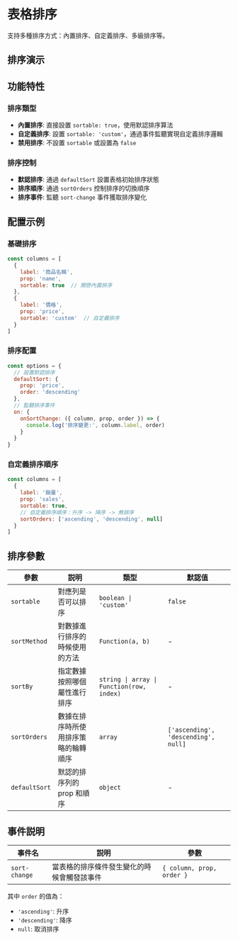# 表格排序

支持多種排序方式：內置排序、自定義排序、多級排序等。

## 排序演示

<DemoPreview dir="demos/ma-table/sorting" />

## 功能特性

### 排序類型
- **內置排序**: 直接設置 `sortable: true`，使用默認排序算法
- **自定義排序**: 設置 `sortable: 'custom'`，通過事件監聽實現自定義排序邏輯
- **禁用排序**: 不設置 `sortable` 或設置為 `false`

### 排序控制
- **默認排序**: 通過 `defaultSort` 設置表格初始排序狀態
- **排序順序**: 通過 `sortOrders` 控制排序的切換順序
- **排序事件**: 監聽 `sort-change` 事件獲取排序變化

## 配置示例

### 基礎排序
```javascript
const columns = [
  { 
    label: '商品名稱', 
    prop: 'name', 
    sortable: true  // 開啓內置排序
  },
  { 
    label: '價格', 
    prop: 'price', 
    sortable: 'custom'  // 自定義排序
  }
]
```

### 排序配置
```javascript
const options = {
  // 設置默認排序
  defaultSort: { 
    prop: 'price', 
    order: 'descending' 
  },
  // 監聽排序事件
  on: {
    onSortChange: ({ column, prop, order }) => {
      console.log('排序變更:', column.label, order)
    }
  }
}
```

### 自定義排序順序
```javascript
const columns = [
  { 
    label: '銷量', 
    prop: 'sales', 
    sortable: true,
    // 自定義排序順序：升序 -> 降序 -> 無排序
    sortOrders: ['ascending', 'descending', null]
  }
]
```

## 排序參數

| 參數 | 説明 | 類型 | 默認值 |
|-----|------|-----|--------|
| `sortable` | 對應列是否可以排序 | `boolean \| 'custom'` | `false` |
| `sortMethod` | 對數據進行排序的時候使用的方法 | `Function(a, b)` | - |
| `sortBy` | 指定數據按照哪個屬性進行排序 | `string \| array \| Function(row, index)` | - |
| `sortOrders` | 數據在排序時所使用排序策略的輪轉順序 | `array` | `['ascending', 'descending', null]` |
| `defaultSort` | 默認的排序列的 prop 和順序 | `object` | - |

## 事件説明

| 事件名 | 説明 | 參數 |
|-------|------|------|
| `sort-change` | 當表格的排序條件發生變化的時候會觸發該事件 | `{ column, prop, order }` |

其中 `order` 的值為：
- `'ascending'`: 升序
- `'descending'`: 降序  
- `null`: 取消排序
